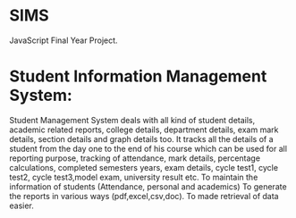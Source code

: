 # SIMS
JavaScript Final Year Project.

# Student Information Management System:
Student Management System deals with all kind of student details, academic related reports, college details, department details, exam mark details, section details and graph details too.  It tracks all the details of a student from the day one to the end of his course which can be used for all reporting purpose, tracking of attendance, mark details, percentage calculations, completed semesters years, exam details, cycle test1, cycle test2, cycle test3,model exam, university result etc. To maintain the information of students (Attendance, personal and academics) To generate the reports in various ways (pdf,excel,csv,doc). To made retrieval of data easier.
